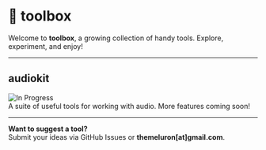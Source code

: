 # 🔧 toolbox

Welcome to **toolbox**, a growing collection of handy tools. Explore, experiment, and enjoy!

---

## audiokit  
![In Progress](https://img.shields.io/badge/status-in%20progress-yellow)  
A suite of useful tools for working with audio. More features coming soon!

---

**Want to suggest a tool?**  
Submit your ideas via GitHub Issues or **themeluron[at]gmail.com**.
